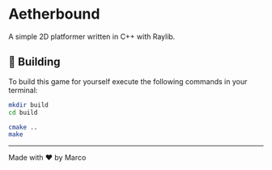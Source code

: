 # Aetherbound
A simple 2D platformer written in C++ with Raylib.

## 🔨 Building
To build this game for yourself execute the following commands in your terminal:

```bash
mkdir build
cd build

cmake ..
make
```

---

Made with ❤️ by Marco